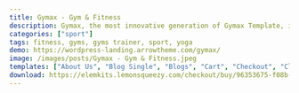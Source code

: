 ```yaml
---
title: Gymax - Gym & Fitness
description: Gymax, the most innovative generation of Gymax Template, is designed with a strong sense of modern and new UI, UX graphic trend. Gymax is suitable for Gyms, Fitness, Sport Clubs, Health Clubs, Yoga Teacher, Gym Trainers, Personal Fitness Trainer.
categories: ["sport"]
tags: fitness, gyms, gyms trainer, sport, yoga
demo: https://wordpress-landing.arrowtheme.com/gymax/
image: /images/posts/Gymax - Gym & Fitness.jpeg
templates: ["About Us", "Blog Single", "Blogs", "Cart", "Checkout", "Classes Details", "Classes", "Coming Soon", "Contact Us", "Footer Home", "Global", "Header Home", "Header Product Details", "Home", "My Account", "Portfolio Single", "Portfolio", "Pricing", "Product Archive", "Single Product", "Time Table"]
download: https://elemkits.lemonsqueezy.com/checkout/buy/96353675-f08b-4718-8549-2ea0d8851973
---
```

